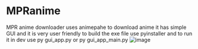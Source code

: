 # MPRanime
MPR anime downloader uses animepahe to download anime 
it has simple GUI and it is very user friendly
to build the exe file use 
pyinstaller 
and to run it in dev use 
py gui_app.py or py gui_app_main.py
![image](https://github.com/user-attachments/assets/ba2ba0e3-3c7b-4a1f-a3bd-7246631967c0)

